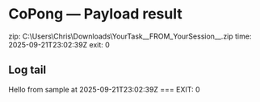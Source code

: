 # CoPong — Payload result
zip:   C:\Users\Chris\Downloads\YourTask__FROM_YourSession__.zip
time:  2025-09-21T23:02:39Z
exit:  0

## Log tail
Hello from sample at 2025-09-21T23:02:39Z
=== EXIT:   0
